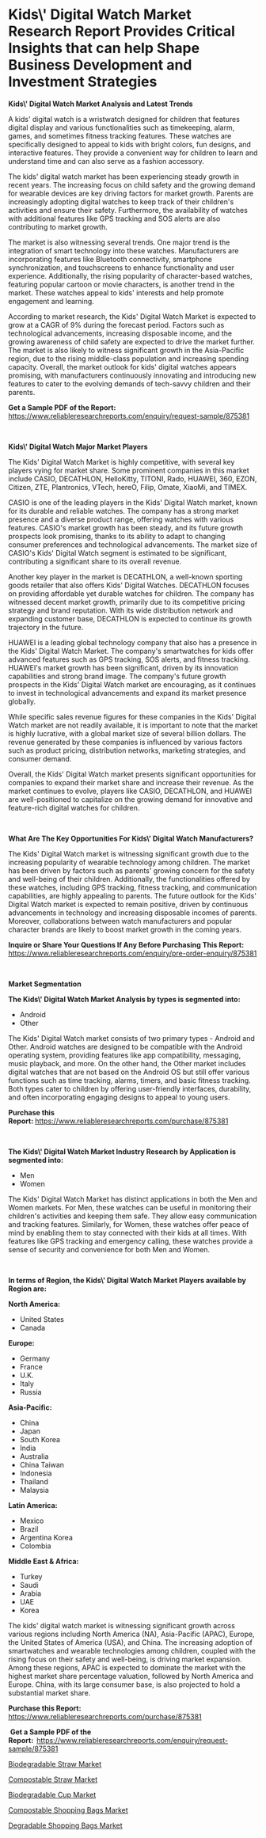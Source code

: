 <p><h1>Kids\' Digital Watch Market Research Report Provides Critical Insights that can help Shape Business Development and Investment Strategies</h1></p><p><strong>Kids\' Digital Watch Market Analysis and Latest Trends</strong></p>
<p><p>A kids' digital watch is a wristwatch designed for children that features digital display and various functionalities such as timekeeping, alarm, games, and sometimes fitness tracking features. These watches are specifically designed to appeal to kids with bright colors, fun designs, and interactive features. They provide a convenient way for children to learn and understand time and can also serve as a fashion accessory.</p><p>The kids' digital watch market has been experiencing steady growth in recent years. The increasing focus on child safety and the growing demand for wearable devices are key driving factors for market growth. Parents are increasingly adopting digital watches to keep track of their children's activities and ensure their safety. Furthermore, the availability of watches with additional features like GPS tracking and SOS alerts are also contributing to market growth.</p><p>The market is also witnessing several trends. One major trend is the integration of smart technology into these watches. Manufacturers are incorporating features like Bluetooth connectivity, smartphone synchronization, and touchscreens to enhance functionality and user experience. Additionally, the rising popularity of character-based watches, featuring popular cartoon or movie characters, is another trend in the market. These watches appeal to kids' interests and help promote engagement and learning.</p><p>According to market research, the Kids' Digital Watch Market is expected to grow at a CAGR of 9% during the forecast period. Factors such as technological advancements, increasing disposable income, and the growing awareness of child safety are expected to drive the market further. The market is also likely to witness significant growth in the Asia-Pacific region, due to the rising middle-class population and increasing spending capacity. Overall, the market outlook for kids' digital watches appears promising, with manufacturers continuously innovating and introducing new features to cater to the evolving demands of tech-savvy children and their parents.</p></p>
<p><strong>Get a Sample PDF of the Report:&nbsp;</strong> <a href="https://www.reliableresearchreports.com/enquiry/request-sample/875381">https://www.reliableresearchreports.com/enquiry/request-sample/875381</a></p>
<p>&nbsp;</p>
<p><strong>Kids\' Digital Watch Major Market Players</strong></p>
<p><p>The Kids' Digital Watch Market is highly competitive, with several key players vying for market share. Some prominent companies in this market include CASIO, DECATHLON, HelloKitty, TITONI, Rado, HUAWEI, 360, EZON, Citizen, ZTE, Plantronics, VTech, hereO, Filip, Omate, XiaoMi, and TIMEX. </p><p>CASIO is one of the leading players in the Kids' Digital Watch market, known for its durable and reliable watches. The company has a strong market presence and a diverse product range, offering watches with various features. CASIO's market growth has been steady, and its future growth prospects look promising, thanks to its ability to adapt to changing consumer preferences and technological advancements. The market size of CASIO's Kids' Digital Watch segment is estimated to be significant, contributing a significant share to its overall revenue.</p><p>Another key player in the market is DECATHLON, a well-known sporting goods retailer that also offers Kids' Digital Watches. DECATHLON focuses on providing affordable yet durable watches for children. The company has witnessed decent market growth, primarily due to its competitive pricing strategy and brand reputation. With its wide distribution network and expanding customer base, DECATHLON is expected to continue its growth trajectory in the future.</p><p>HUAWEI is a leading global technology company that also has a presence in the Kids' Digital Watch Market. The company's smartwatches for kids offer advanced features such as GPS tracking, SOS alerts, and fitness tracking. HUAWEI's market growth has been significant, driven by its innovation capabilities and strong brand image. The company's future growth prospects in the Kids' Digital Watch market are encouraging, as it continues to invest in technological advancements and expand its market presence globally.</p><p>While specific sales revenue figures for these companies in the Kids' Digital Watch market are not readily available, it is important to note that the market is highly lucrative, with a global market size of several billion dollars. The revenue generated by these companies is influenced by various factors such as product pricing, distribution networks, marketing strategies, and consumer demand.</p><p>Overall, the Kids' Digital Watch market presents significant opportunities for companies to expand their market share and increase their revenue. As the market continues to evolve, players like CASIO, DECATHLON, and HUAWEI are well-positioned to capitalize on the growing demand for innovative and feature-rich digital watches for children.</p></p>
<p>&nbsp;</p>
<p><strong>What Are The Key Opportunities For Kids\' Digital Watch Manufacturers?</strong></p>
<p><p>The Kids' Digital Watch market is witnessing significant growth due to the increasing popularity of wearable technology among children. The market has been driven by factors such as parents' growing concern for the safety and well-being of their children. Additionally, the functionalities offered by these watches, including GPS tracking, fitness tracking, and communication capabilities, are highly appealing to parents. The future outlook for the Kids' Digital Watch market is expected to remain positive, driven by continuous advancements in technology and increasing disposable incomes of parents. Moreover, collaborations between watch manufacturers and popular character brands are likely to boost market growth in the coming years.</p></p>
<p><strong>Inquire or Share Your Questions If Any Before Purchasing This Report:</strong> <a href="https://www.reliableresearchreports.com/enquiry/pre-order-enquiry/875381">https://www.reliableresearchreports.com/enquiry/pre-order-enquiry/875381</a></p>
<p>&nbsp;</p>
<p><strong>Market Segmentation</strong></p>
<p><strong>The Kids\' Digital Watch Market Analysis by types is segmented into:</strong></p>
<p><ul><li>Android</li><li>Other</li></ul></p>
<p><p>The Kids' Digital Watch market consists of two primary types - Android and Other. Android watches are designed to be compatible with the Android operating system, providing features like app compatibility, messaging, music playback, and more. On the other hand, the Other market includes digital watches that are not based on the Android OS but still offer various functions such as time tracking, alarms, timers, and basic fitness tracking. Both types cater to children by offering user-friendly interfaces, durability, and often incorporating engaging designs to appeal to young users.</p></p>
<p><strong>Purchase this Report:&nbsp;</strong><a href="https://www.reliableresearchreports.com/purchase/875381">https://www.reliableresearchreports.com/purchase/875381</a></p>
<p>&nbsp;</p>
<p><strong>The Kids\' Digital Watch Market Industry Research by Application is segmented into:</strong></p>
<p><ul><li>Men</li><li>Women</li></ul></p>
<p><p>The Kids' Digital Watch Market has distinct applications in both the Men and Women markets. For Men, these watches can be useful in monitoring their children's activities and keeping them safe. They allow easy communication and tracking features. Similarly, for Women, these watches offer peace of mind by enabling them to stay connected with their kids at all times. With features like GPS tracking and emergency calling, these watches provide a sense of security and convenience for both Men and Women.</p></p>
<p>&nbsp;</p>
<p><strong>In terms of Region, the Kids\' Digital Watch Market Players available by Region are:</strong></p>
<p>
    <p> <strong> North America: </strong>
        <ul>
            <li>United States</li>
            <li>Canada</li>
        </ul>
        </p> 
    <p> <strong> Europe: </strong>
        <ul>
            <li>Germany</li>
            <li>France</li>
            <li>U.K.</li>
            <li>Italy</li>
            <li>Russia</li>
        </ul>
        </p> 
    <p> <strong> Asia-Pacific: </strong>
        <ul>
            <li>China</li>
            <li>Japan</li>
            <li>South Korea</li>
            <li>India</li>
            <li>Australia</li>
            <li>China Taiwan</li>
            <li>Indonesia</li>
            <li>Thailand</li>
            <li>Malaysia</li>
        </ul>
        </p> 
    <p> <strong> Latin America: </strong>
        <ul>
            <li>Mexico</li>
            <li>Brazil</li>
            <li>Argentina Korea</li>
            <li>Colombia</li>
        </ul>
        </p> 
    <p> <strong> Middle East & Africa: </strong>
        <ul>
            <li>Turkey</li>
            <li>Saudi</li>
            <li>Arabia</li>
            <li>UAE</li>
            <li>Korea</li>
        </ul>
    </p>
    </p>
<p><p>The kids' digital watch market is witnessing significant growth across various regions including North America (NA), Asia-Pacific (APAC), Europe, the United States of America (USA), and China. The increasing adoption of smartwatches and wearable technologies among children, coupled with the rising focus on their safety and well-being, is driving market expansion. Among these regions, APAC is expected to dominate the market with the highest market share percentage valuation, followed by North America and Europe. China, with its large consumer base, is also projected to hold a substantial market share.</p></p>
<p><strong>Purchase this Report: </strong><a href="https://www.reliableresearchreports.com/purchase/875381">https://www.reliableresearchreports.com/purchase/875381</a></p>
<p>&nbsp;<strong>Get a Sample PDF of the Report:&nbsp;&nbsp;</strong><a href="https://www.reliableresearchreports.com/enquiry/request-sample/875381">https://www.reliableresearchreports.com/enquiry/request-sample/875381</a></p>
<p><strong></strong></p>
<p><p><a href="https://medium.com/@caligoldner/biodegradable-straw-market-size-market-outlook-and-market-forecast-2024-to-2031-6c0fa982b39d">Biodegradable Straw Market</a></p><p><a href="https://medium.com/@caligoldner/compostable-straw-market-analysis-its-cagr-market-segmentation-and-global-industry-overview-3c0e1ed82cdd">Compostable Straw Market</a></p><p><a href="https://medium.com/@caligoldner/biodegradable-cup-market-size-market-outlook-and-market-forecast-2024-to-2031-e12e3455d152">Biodegradable Cup Market</a></p><p><a href="https://medium.com/@caligoldner/analyzing-compostable-shopping-bags-market-global-industry-perspective-and-forecast-2024-to-2031-92cac1f81ba4">Compostable Shopping Bags Market</a></p><p><a href="https://medium.com/@caligoldner/degradable-shopping-bags-market-share-evolution-and-market-growth-trends-2024-2031-d00ee21db4d9">Degradable Shopping Bags Market</a></p></p>